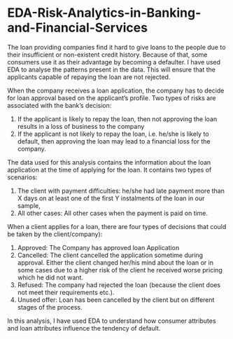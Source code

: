 # EDA-Risk-Analytics-in-Banking-and-Financial-Services

The loan providing companies find it hard to give loans to the people due to their insufficient or non-existent credit history. Because of that, some consumers use it as their advantage by becoming a defaulter. I have used EDA to analyse the patterns present in the data. This will ensure that the applicants capable of repaying the loan are not rejected.

 
When the company receives a loan application, the company has to decide for loan approval based on the applicant’s profile. Two types of risks are associated with the bank’s decision:
1. If the applicant is likely to repay the loan, then not approving the loan results in a loss of business to the company
2. If the applicant is not likely to repay the loan, i.e. he/she is likely to default, then approving the loan may lead to a financial loss for the company.

 
The data used for this analysis contains the information about the loan application at the time of applying for the loan. It contains two types of scenarios:
1. The client with payment difficulties: he/she had late payment more than X days on at least one of the first Y instalments of the loan in our sample,
2. All other cases: All other cases when the payment is paid on time.

 
When a client applies for a loan, there are four types of decisions that could be taken by the client/company):
1. Approved: The Company has approved loan Application
2. Cancelled: The client cancelled the application sometime during approval. Either the client changed her/his mind about the loan or in some cases due to a higher risk of the client he received worse pricing which he did not want.
3. Refused: The company had rejected the loan (because the client does not meet their requirements etc.).
4. Unused offer:  Loan has been cancelled by the client but on different stages of the process.

In this analysis, I have used EDA to understand how consumer attributes and loan attributes influence the tendency of default.
